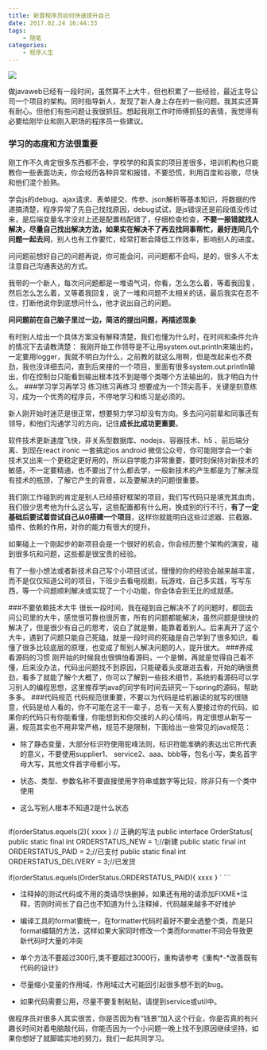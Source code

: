 ```yaml
---
title: 新晋程序员如何快速提升自己
date: 2017.02.24 16:44:33
tags:
	- 随笔
categories:
	- 程序人生
---
```


![](http://img3.imgtn.bdimg.com/it/u=3216675625,2988493572&fm=23&gp=0.jpg)


做javaweb已经有一段时间，虽然算不上大牛，但也积累了一些经验，最近主导公司一个项目的架构。同时指导新人，发现了新人身上存在的一些问题。我其实还算有耐心。但他们有些问题让我很抓狂。想起我刚工作时师傅抓狂的表情，我觉得有必要给刚毕业和刚入职场的程序员一些建议。

### 学习的态度和方法很重要
刚工作不久肯定很多东西都不会，学校学的和真实的项目差很多，培训机构也只能教你一些表面功夫，你会经历各种异常和报错，不要恐慌，利用百度和谷歌，尽快和他们混个脸熟。

学会js的debug、ajax请求、表单提交、传参、json解析等基本知识，将数据的传递搞清楚，程序异常了先自己找找原因，debug试试，是js错误还是前段值没传过来，是后端变量名字没对上还是配置档配错了，仔细检查检查，**不要一报错就找人解决，尽量自己找出解决方法，如果实在解决不了再去找同事帮忙，最好连同几个问题一起去问**，别人也有工作要忙，经常打断会降低工作效率，影响别人的进度。

问问题前想好自己的问题再说，你可能会问，问问题都不会吗，是的，很多人不太注意自己沟通表达的方式。

我带的一个新人，每次问问题都是一堆语气词，你看，怎么怎么着，等着我回复，然后怎么怎么着，又等着我回复，说了一堆和问题不太相关的话，最后我实在忍不住，打断他说你到底想问什么，他才说出自己的问题。

**问问题前在自己脑子里过一边，简洁的提出问题，再描述现象**

有时别人给出一个具体方案没有解释清楚，我们也懂为什么时，在时间和条件允许的情况下去请教清楚：
我刚开始工作领导是不让用system.out.println来输出的，一定要用logger，我就不明白为什么，之前教的就这么用啊，但是改起来也不费劲，我也没详细去问，直到后来接的一个项目，里面有很多system.out.println输出，你在控制台只能看到输出根本找不到是哪个类哪个方法输出的，我才明白为什么。
###学习学习再学习 练习练习再练习
想要成为一个顶尖高手，关键是刻意练习，成为一个优秀的程序员，不停地学习和练习是必须的。

新人刚开始时迷茫是很正常，想要努力学习却没有方向。多去问问前辈和同事还有领导，和他们沟通学习的方向，记住**成长比成功更重要**。

软件技术更新速度飞快，非关系型数据库、nodejs、容器技术、h5 、前后端分离、到现在react ironic 一套搞定ios android 微信公众号，你可能刚学会一个新技术又出来一个更稳定更好用的，所以自学能力非常重要，要时刻保持对新技术的敏感，不一定要精通，也不要出了什么都去学，一般新技术的产生都是为了解决现有技术的瓶颈，了解它产生的背景，以及要解决的问题很重要。

我们刚工作碰到的肯定是别人已经搭好框架的项目，我们写代码只是填充其血肉，我们很少思考他为什么这么写，这些配置都有什么用，换成别的行不行，**有了一定基础后要试着尝试自己从0搭建一个项目**，这样你就能明白这些过滤器、拦截器、插件、依赖的作用，对你的能力有很大的提升。

如果碰上一个刚起步的新项目会是一个很好的机会，你会经历整个架构的演变，碰到很多坑和问题，这些都是很宝贵的经验。

有了一些小想法或者新技术自己写个小项目试试，慢慢的你的经验会越来越丰富，而不是仅仅知道公司的项目，下班少去看电视剧，玩游戏，自己多实践，写写东西，等一个问题顺利解决或实现了一个小功能，你会体会到无比的成就感。

###不要依赖技术大牛
很长一段时间，我在碰到自己解决不了的问题时，都回去问公司里的大牛，感觉很可靠也很厉害，所有的问题都能解决，虽然问题是很快的解决了，但是很少有自己的思考，说白了就是懒，能靠着着别人。后来离开了这个大牛，遇到了问题只能自己死磕，就是一段时间的死磕是自己学到了很多知识，看懂了很多比较底层的原理，也变成了帮别人解决问题的人，提升很大。
###养成看源码的习惯
刚开始的时候我也很惧怕看源码，一个是懒，再就是觉得自己看不懂，后来没办法，代码出问题找不到原因，只能硬着头皮跟进去看，开始的确很费劲，看多了就能了解个大概了，你可以了解到一些技术细节，系统的看源码可以学习别人的编程思想，这里推荐学java的同学有时间去研究一下spring的源码，帮助多多。
###代码规范
代码规范很重要，不要以为代码是给机器读的就写的很随意，代码是给人看的，你不可能在这干一辈子，总有一天有人要接过你的代码，如果你的代码只有你能看懂，你能想到和你交接的人的心情吗，肯定很想从新写一遍，规范其实也不用非常严格，规范不是限制，下面给出一些常见的java规范：
- 除了静态变量，大部分标识符使用驼峰法则，标识符能准确的表达出它所代表的意义，不要使用supplier1、 service2、aaa、bbb等，包名小写，类名首字母大写，其他文件首字母都小写。

- 状态、类型、参数名称不要直接使用字符串或数字等比较，除非只有一个类中使用   

 -  这么写别人根本不知道2是什么状态
    
      ``` java
  
  if(orderStatus.equels(2){
    xxxx
      } 
      // 正确的写法
        public interface OrderStatus{
  	public static final int ORDERSTATUS_NEW = 1;//新建
  	public static final int ORDERSTATUS_PAID = 2;//已支付
      	public static final int ORDERSTATUS_DELIVERY = 3;//已发货
    
  if(orderStatus.equels(OrderStatus.ORDERSTATUS_PAID){
     		 xxxx
      } 
    `
    ```
    
    
    
- 注释掉的测试代码或不用的类请尽快删掉，如果还有用的请添加FIXME+注释，否则时间长了自己也不知道为什么注释掉，代码越来越多不好维护

- 编译工具的format要统一，在formatter代码时最好不要全选整个类，而是只format编辑的方法，这样如果大家同时修改一个类而formatter不同会导致更新代码时大量的冲突

- 单个方法不要超过300行,类不要超过3000行，重构请参考《重构*-*改善既有代码的设计》

- 尽量缩小变量的作用域，作用域过大可能回引起很多想不到的bug。

- 如果代码需要公用，尽量不要复制粘贴，请提到service或util中。

做程序员对很多人其实很苦，你是否因为有“钱景“加入这个行业，你是否真的有兴趣长时间对着电脑敲代码，你能否因为一个小问题一晚上找不到原因继续坚持，如果你想好了就脚踏实地的努力，我们一起共同学习。